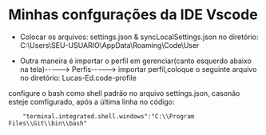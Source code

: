 # Minhas confgurações da IDE Vscode

- Colocar os arquivos: settings.json & syncLocalSettings.json no diretório:
C:\Users\SEU-USUARIO\AppData\Roaming\Code\User

- Outra maneira é importar o perfil em gerenciar(canto esquerdo abaixo na tela)-----> Perfis-----> importar perfil,coloque o seguinte arquivo no diretório: Lucas-Ed.code-profile

configure o bash como shell padrão no arquivo settings.json, casonão esteje comfigurado, após a última linha no código:

        "terminal.integrated.shell.windows":"C:\\Program Files\\Git\\bin\\bash"


